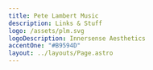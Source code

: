 ```yaml
---
title: Pete Lambert Music
description: Links & Stuff
logo: /assets/plm.svg
logoDescription: Innersense Aesthetics
accentOne: "#B9594D"
layout: ../layouts/Page.astro
---
```

